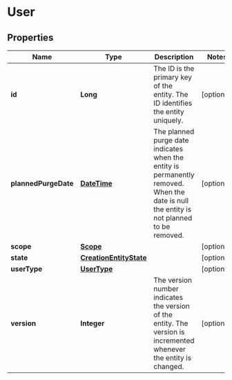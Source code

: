 
# User

## Properties
Name | Type | Description | Notes
------------ | ------------- | ------------- | -------------
**id** | **Long** | The ID is the primary key of the entity. The ID identifies the entity uniquely. |  [optional]
**plannedPurgeDate** | [**DateTime**](DateTime.md) | The planned purge date indicates when the entity is permanently removed. When the date is null the entity is not planned to be removed. |  [optional]
**scope** | [**Scope**](Scope.md) |  |  [optional]
**state** | [**CreationEntityState**](CreationEntityState.md) |  |  [optional]
**userType** | [**UserType**](UserType.md) |  |  [optional]
**version** | **Integer** | The version number indicates the version of the entity. The version is incremented whenever the entity is changed. |  [optional]



